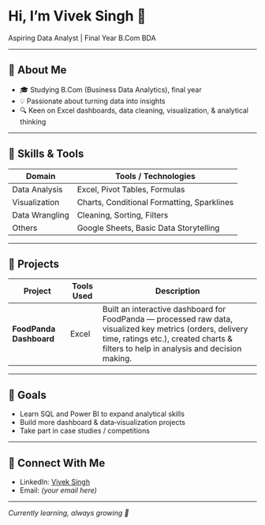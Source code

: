 <!-- README.md for GitHub profile -->

# Hi, I’m Vivek Singh 👋  
Aspiring Data Analyst | Final Year B.Com BDA  

---

## 🧰 About Me

- 🎓 Studying B.Com (Business Data Analytics), final year  
- 💡 Passionate about turning data into insights  
- 🔍 Keen on Excel dashboards, data cleaning, visualization, & analytical thinking  

---

## 🔧 Skills & Tools

| Domain                | Tools / Technologies                        |
|-----------------------|-----------------------------------------------|
| Data Analysis         | Excel, Pivot Tables, Formulas                |
| Visualization         | Charts, Conditional Formatting, Sparklines    |
| Data Wrangling        | Cleaning, Sorting, Filters                   |
| Others                | Google Sheets, Basic Data Storytelling       |

---

## 📂 Projects

| Project | Tools Used                         | Description |
|---------|-------------------------------------|-------------|
| **FoodPanda Dashboard** | Excel | Built an interactive dashboard for FoodPanda — processed raw data, visualized key metrics (orders, delivery time, ratings etc.), created charts & filters to help in analysis and decision making. |

---

## 🎯 Goals

- Learn SQL and Power BI to expand analytical skills  
- Build more dashboard & data‑visualization projects  
- Take part in case studies / competitions  

---

## 🔗 Connect With Me

- LinkedIn: [Vivek Singh](https://www.linkedin.com/in/vivek-singh-59b550293)  
- Email: *(your email here)*  

---

*Currently learning, always growing 🚀*
